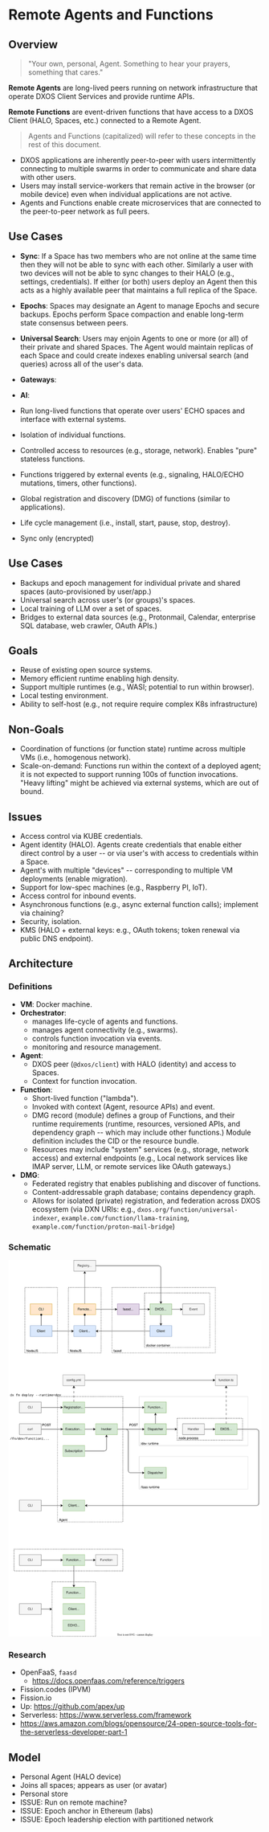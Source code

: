 # Remote Agents and Functions

## Overview

> "Your own, personal, Agent. Something to hear your prayers, something that cares."

**Remote Agents** are long-lived peers running on network infrastructure that operate DXOS Client Services and provide runtime APIs.

**Remote Functions** are event-driven functions that have access to a DXOS Client (HALO, Spaces, etc.) connected to a Remote Agent.

> Agents and Functions (capitalized) will refer to these concepts in the rest of this document.

- DXOS applications are inherently peer-to-peer with users intermittently connecting to multiple swarms in order to communicate and share data with other users.
- Users may install service-workers that remain active in the browser (or mobile device) even when individual applications are not active.
- Agents and Functions enable create microservices that are connected to the peer-to-peer network as full peers.


## Use Cases

- **Sync**: If a Space has two members who are not online at the same time then they will not be able to sync with each other.
  Similarly a user with two devices will not be able to sync changes to their HALO (e.g., settings, credentials).
  If either (or both) users deploy an Agent then this acts as a highly available peer that maintains a full replica of the Space.

- **Epochs**: Spaces may designate an Agent to manage Epochs and secure backups. 
  Epochs perform Space compaction and enable long-term state consensus between peers.

- **Universal Search**: Users may enjoin Agents to one or more (or all) of their private and shared Spaces.
  The Agent would maintain replicas of each Space and could create indexes enabling universal search (and queries) across all of the user's data.

- **Gateways**:

- **AI**: 





- Run long-lived functions that operate over users' ECHO spaces and interface with external systems.
- Isolation of individual functions.
- Controlled access to resources (e.g., storage, network). Enables "pure" stateless functions.
- Functions triggered by external events (e.g., signaling, HALO/ECHO mutations, timers, other functions).
- Global registration and discovery (DMG) of functions (similar to applications).
- Life cycle management (i.e., install, start, pause, stop, destroy).

- Sync only (encrypted)


## Use Cases

- Backups and epoch management for individual private and shared spaces (auto-provisioned by user/app.)
- Universal search across user's (or groups)'s spaces.
- Local training of LLM over a set of spaces.
- Bridges to external data sources (e.g., Protonmail, Calendar, enterprise SQL database, web crawler, OAuth APIs.)


## Goals

- Reuse of existing open source systems.
- Memory efficient runtime enabling high density.
- Support multiple runtimes (e.g., WASI; potential to run within browser).
- Local testing environment.
- Ability to self-host (e.g., not require require complex K8s infrastructure)


## Non-Goals

- Coordination of functions (or function state) runtime across multiple VMs (i.e., homogenous network).
- Scale-on-demand: Functions run within the context of a deployed agent; it is not expected to support running 100s of function invocations. "Heavy lifting" might be achieved via external systems, which are out of bound.


## Issues

- Access control via KUBE credentials.
- Agent identity (HALO). Agents create credentials that enable either direct control by a user -- or via user's with access to credentials within a Space.
- Agent's with multiple "devices" -- corresponding to multiple VM deployments (enable migration).
- Support for low-spec machines (e.g., Raspberry PI, IoT).
- Access control for inbound events.
- Asynchronous functions (e.g., async external function calls); implement via chaining?
- Security, isolation. 
- KMS (HALO + external keys: e.g., OAuth tokens; token renewal via public DNS endpoint).


## Architecture

### Definitions

- **VM**: Docker machine.
- **Orchestrator**:
  - manages life-cycle of agents and functions.
  - manages agent connectivity (e.g., swarms).
  - controls function invocation via events.
  - monitoring and resource management.
- **Agent**: 
  - DXOS peer (`@dxos/client`) with HALO (identity) and access to Spaces.
  - Context for function invocation.
- **Function**:
  - Short-lived function ("lambda").
  - Invoked with context (Agent, resource APIs) and event.
  - DMG record (module) defines a group of Functions, and their runtime requirements (runtime, resources, versioned APIs, and dependency graph -- which may include other functions.) Module definition includes the CID or the resource bundle.
  - Resources may include "system" services (e.g., storage, network access) and external endpoints (e.g., Local network services like IMAP server, LLM, or remote services like OAuth gateways.)
- **DMG**:
  - Federated registry that enables publishing and discover of functions.
  - Content-addressable graph database; contains dependency graph.
  - Allows for isolated (private) registration, and federation across DXOS ecosystem (via DXN URIs: e.g., `dxos.org/function/universal-indexer`, `example.com/function/llama-training`, `example.com/function/proton-mail-bridge`)

### Schematic

![d](./diagrams/remote-functions.drawio.svg)


### Research

- OpenFaaS, `faasd`
  - https://docs.openfaas.com/reference/triggers
- Fission.codes (IPVM)
- Fission.io
- Up: https://github.com/apex/up
- Serverless: https://www.serverless.com/framework
- https://aws.amazon.com/blogs/opensource/24-open-source-tools-for-the-serverless-developer-part-1



## Model

- Personal Agent (HALO device)
- Joins all spaces; appears as user (or avatar)
- Personal store
- ISSUE: Run on remote machine?
- ISSUE: Epoch anchor in Ethereum (labs)
- ISSUE: Epoch leadership election with partitioned network
